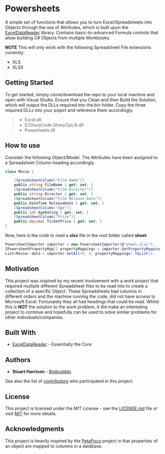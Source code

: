 # Powersheets
A simple set of functions that allows you to turn Excel/Spreadsheets into Objects through the use of Attributes, which is built upon the [ExcelDataReader](https://github.com/ExcelDataReader/ExcelDataReader) library. Contains basic-to-advanced Formula controls that allow building C# Objects from multiple Workbooks.

**NOTE**
This will only work with the following Spreadsheet File extensions currently:
* XLS
* XLSX

## Getting Started
To get started, simply clone/download the repo to your local machine and open with Visual Studio. Ensure that you Clean and then Build the Solution, which will output the DLLs required into the bin folder. Copy the three required DLLs into your poject and reference them accordingly.

> * Excel.dll
> * ICSharpCode.SharpZipLib.dll
> * Powesheets.dll

## How to use
Consider the following Object/Model. The Attributes have been assigned to a Spreadsheet Column heading accordingly.
```c#
class Movie {

    [SpreadsheetColumn("Film Name")]
    public string FilmName { get; set; }
    [SpreadsheetColumn("Film Director")]
    public string Director { get; set; }
    [SpreadsheetColumn("Film Release Date")]
    public DateTime ReleaseDate { get; set; }
    [SpreadsheetColumn("Age")]
    public int AgeRating { get; set; }
    [SpreadsheetColumn("Price")]
    public decimal TicketPrice { get; set; }
}
```

Now, here is the code to read a **xlsx** file in the root folder called **sheet**
```c#
PowersheetImporter importer = new PowersheetImporter(@"sheet.xlsx");
IPowersheetPropertyMap[] propertyMappings = importer.GetPropertyMappings(null);
List<Movie> data = importer.GetAll(0, 0, propertyMappings).ToList();
```

## Motivation
This project was inspired by my recent involvement with a work project that required multiple different Spreadsheet files to be read into to create a collection of a specific Object. These Spreadsheets had columns in different orders and the machine running the code, did not have access to Microsoft Excel. Fortunately they all had headings that could be read. Whilst this is **NOT** the solution to the work problem, it did make an interesting project to continue and hopefully can be used to solve similar problems for other individuals/companies.

## Built With
* [ExcelDataReader](https://github.com/ExcelDataReader/ExcelDataReader) - Essentially the Core

## Authors
* **Stuart Harrison** - [Bigbudddo](https://github.com/Bigbudddo)

See also the list of [contributors](https://github.com/Bigbudddo/Powersheets/graphs/contributors) who participated in this project.

## License
This project is licensed under the MIT License - see the [LICENSE.md](https://github.com/Bigbudddo/Powersheets/blob/master/LICENSE) file or visit [MIT](https://choosealicense.com/licenses/mit/) for more details.

## Acknowledgments
This project is heavily inspired by the [PetaPoco](https://github.com/CollaboratingPlatypus/PetaPoco) project in that properties of an object are mapped to columns in a database.